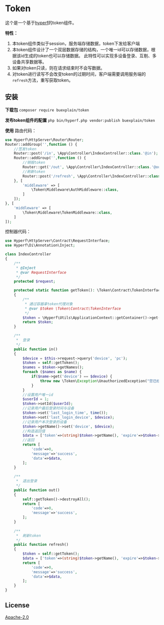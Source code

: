 # Token
这个是一个基于[hyperf](https://github.com/hyperf/hyperf "hyperf")的token组件。

**特性：**
1. 本token组件类似于session，服务端存储数据，token下发给客户端
2. 本token组件设计了一个双层数据存储的结构，一个唯一id可以存储数据，根据该id生成的token也可以存储数据。
   此特性可以实现多设备登录、互剔、多设备共享数据等。
3. 如果对token只读，则在请求结束时不会写数据。
4. 对token进行读写不会改变token的过期时间，客户端需要调用服务端的`refresh`方法，重写获取token。

## 安装

**下载包** `composer require buexplain/token`

**发布token组件的配置** `php bin/hyperf.php vendor:publish buexplain/token`

**使用**
路由代码：
```php
use Hyperf\HttpServer\Router\Router;
Router::addGroup('',function () {
    //签发token
    Router::post('/in', \App\Controller\IndexController::class.'@in');
    Router::addGroup('',function () {
        //销毁token
        Router::get('/out', \App\Controller\IndexController::class.'@out');
        //刷新token
        Router::post('/refresh', \App\Controller\IndexController::class.'@refresh');
    }, [
        'middleware' => [
            \Token\Middleware\AuthMiddleware::class,
        ]
    ]);
}, [
    'middleware' => [
        \Token\Middleware\TokenMiddleware::class,
    ]
]);
```

控制器代码：
```php
use Hyperf\HttpServer\Contract\RequestInterface;
use Hyperf\Di\Annotation\Inject;

class IndexController
{
    /**
     * @Inject
     * @var RequestInterface
     */
    protected $request;

    protected static function getToken(): \Token\Contract\TokenInterface
    {
        /**
         * 通过容器拿token代理对象
         * @var $token \Token\Contract\TokenInterface
         */
        $token = \Hyperf\Utils\ApplicationContext::getContainer()->get(\Token\Contract\TokenInterface::class);
        return $token;
    }

    /**
     *  登录
     */
    public function in()
    {
        $device = $this->request->query('device', 'pc');
        $token = self::getToken();
        $names = $token->getNames();
        foreach ($names as $name) {
            if($name->get('device') == $device) {
                throw new \Token\Exception\UnauthorizedException("您已经登录了设备：{$device}");
            }
        }
        //设置用户唯一id
        $userId = 1;
        $token->setId($userId);
        //记录用户最后登录时间与设备
        $token->set('last_login_time', time());
        $token->set('last_login_device', $device);
        //记录用户本次登录的设备
        $token->getName()->set('device', $device);
        //构造返回值
        $data = ['token'=>(string)$token->getName(), 'expire'=>$token->getName()->expire(), 'sysTime'=>time()];
        //返回
        return [
            'code'=>0,
            'message'=>'success',
            'data'=>$data,
        ];
    }
    
    /**
     *  退出登录
     */
    public function out()
    {
        self::getToken()->destroyAll();
        return [
            'code'=>0,
            'message'=>'success',
        ];
    }
    
    /**
     *  刷新token
     */    
    public function refresh()
    {
        $token = self::getToken();
        $data = ['token'=>(string)$token->getName(), 'expire'=>$token->getName()->expire(), 'sysTime'=>time()];
        return [
            'code'=>0,
            'message'=>'success',
            'data'=>$data,
        ];
    }
}
```

## License
[Apache-2.0](http://www.apache.org/licenses/LICENSE-2.0.html)
